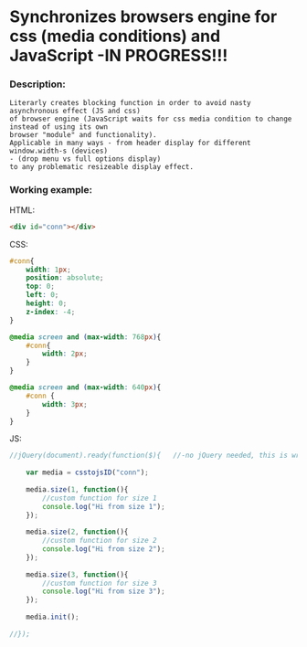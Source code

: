 # Synchronizes browsers engine for css (media conditions) and JavaScript -IN PROGRESS!!!

### Description:
    Literarly creates blocking function in order to avoid nasty asynchronous effect (JS and css) 
    of browser engine (JavaScript waits for css media condition to change instead of using its own 
    browser "module" and functionality).
    Applicable in many ways - from header display for different window.width-s (devices) 
    - (drop menu vs full options display) 
    to any problematic resizeable display effect.

### Working example:

HTML:
```html
<div id="conn"></div>
```

CSS:
```css
#conn{
    width: 1px;
    position: absolute;
    top: 0;
    left: 0;
    height: 0;
    z-index: -4;
}

@media screen and (max-width: 768px){
    #conn{
        width: 2px;
    }
}

@media screen and (max-width: 640px){
    #conn {
        width: 3px;
    }
}
```

JS:
```javascript
//jQuery(document).ready(function($){   //-no jQuery needed, this is writen only to point to loading point
    
    var media = csstojsID("conn");
    
    media.size(1, function(){
        //custom function for size 1
        console.log("Hi from size 1");
    });
    
    media.size(2, function(){
        //custom function for size 2
        console.log("Hi from size 2");
    });
    
    media.size(3, function(){
        //custom function for size 3
        console.log("Hi from size 3");
    });
    
    media.init();
    
//});
```
